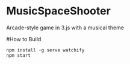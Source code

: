 MusicSpaceShooter
=================

Arcade-style game in 3.js with a musical theme



#How to Build
```
npm install -g serve watchify
npm start
```
